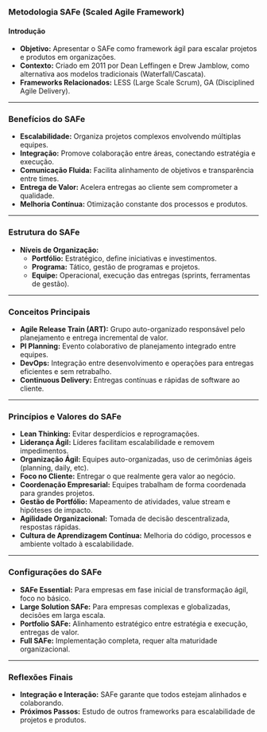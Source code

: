 ### Metodologia SAFe (Scaled Agile Framework)

#### Introdução

- **Objetivo:** Apresentar o SAFe como framework ágil para escalar projetos e produtos em organizações.
- **Contexto:** Criado em 2011 por Dean Leffingen e Drew Jamblow, como alternativa aos modelos tradicionais (Waterfall/Cascata).
- **Frameworks Relacionados:** LESS (Large Scale Scrum), GA (Disciplined Agile Delivery).

---

### Benefícios do SAFe

- **Escalabilidade:** Organiza projetos complexos envolvendo múltiplas equipes.
- **Integração:** Promove colaboração entre áreas, conectando estratégia e execução.
- **Comunicação Fluida:** Facilita alinhamento de objetivos e transparência entre times.
- **Entrega de Valor:** Acelera entregas ao cliente sem comprometer a qualidade.
- **Melhoria Contínua:** Otimização constante dos processos e produtos.

---

### Estrutura do SAFe

- **Níveis de Organização:**
  - **Portfólio:** Estratégico, define iniciativas e investimentos.
  - **Programa:** Tático, gestão de programas e projetos.
  - **Equipe:** Operacional, execução das entregas (sprints, ferramentas de gestão).

---

### Conceitos Principais

- **Agile Release Train (ART):** Grupo auto-organizado responsável pelo planejamento e entrega incremental de valor.
- **PI Planning:** Evento colaborativo de planejamento integrado entre equipes.
- **DevOps:** Integração entre desenvolvimento e operações para entregas eficientes e sem retrabalho.
- **Continuous Delivery:** Entregas contínuas e rápidas de software ao cliente.

---

### Princípios e Valores do SAFe

- **Lean Thinking:** Evitar desperdícios e reprogramações.
- **Liderança Ágil:** Líderes facilitam escalabilidade e removem impedimentos.
- **Organização Ágil:** Equipes auto-organizadas, uso de cerimônias ágeis (planning, daily, etc).
- **Foco no Cliente:** Entregar o que realmente gera valor ao negócio.
- **Coordenação Empresarial:** Equipes trabalham de forma coordenada para grandes projetos.
- **Gestão de Portfólio:** Mapeamento de atividades, value stream e hipóteses de impacto.
- **Agilidade Organizacional:** Tomada de decisão descentralizada, respostas rápidas.
- **Cultura de Aprendizagem Contínua:** Melhoria do código, processos e ambiente voltado à escalabilidade.

---

### Configurações do SAFe

- **SAFe Essential:** Para empresas em fase inicial de transformação ágil, foco no básico.
- **Large Solution SAFe:** Para empresas complexas e globalizadas, decisões em larga escala.
- **Portfolio SAFe:** Alinhamento estratégico entre estratégia e execução, entregas de valor.
- **Full SAFe:** Implementação completa, requer alta maturidade organizacional.

---

### Reflexões Finais

- **Integração e Interação:** SAFe garante que todos estejam alinhados e colaborando.
- **Próximos Passos:** Estudo de outros frameworks para escalabilidade de projetos e produtos.

